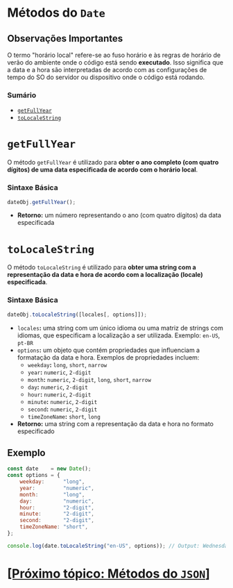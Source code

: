 # Métodos do `Date`

## Observações Importantes

O termo "horário local" refere-se ao fuso horário e às regras de horário de verão do ambiente onde o código está sendo **executado**. Isso significa que a data e a hora são interpretadas de acordo com as configurações de tempo do SO do servidor ou dispositivo onde o código está rodando.

### Sumário

- [`getFullYear`](#getfullyear)
- [`toLocaleString`](#tolocalestring)

# <a id="getfullyear">`getFullYear`</a>

O método `getFullYear` é utilizado para **obter o ano completo (com quatro dígitos) de uma data especificada de acordo com o horário local**.

### Sintaxe Básica

```JavaScript
dateObj.getFullYear();
```

- **Retorno:** um número representando o ano (com quatro dígitos) da data especificada

# <a id="tolocalestring">`toLocaleString`</a>

O método `toLocaleString` é utilizado para **obter uma string com a representação da data e hora de acordo com a localização (locale) especificada**.

### Sintaxe Básica

```JavaScript
dateObj.toLocaleString([locales[, options]]);
```

- `locales`**:** uma string com um único idioma ou uma matriz de strings com idiomas, que especificam a localização a ser utilizada. Exemplo: `en-US`, `pt-BR`
- `options`**:** um objeto que contém propriedades que influenciam a formatação da data e hora. Exemplos de propriedades incluem:
    + `weekday`**:** `long`, `short`, `narrow`
    + `year`**:** `numeric`, `2-digit`
    + `month`**:** `numeric`, `2-digit`, `long`, `short`, `narrow`
    + `day`**:** `numeric`, `2-digit`
    + `hour`**:** `numeric`, `2-digit`
    + `minute`**:** `numeric`, `2-digit`
    + `second`**:** `numeric`, `2-digit`
    + `timeZoneName`**:** `short`, `long`
- **Retorno:** uma string com a representação da data e hora no formato especificado

## Exemplo

```JavaScript
const date    = new Date();
const options = {
    weekday:      "long",
    year:         "numeric",
    month:        "long",
    day:          "numeric",
    hour:         "2-digit",
    minute:       "2-digit",
    second:       "2-digit",
    timeZoneName: "short",
};

console.log(date.toLocaleString("en-US", options)); // Output: Wednesday, July 31, 2024 at 11:41:57 AM GMT-3
```

# [[Próximo tópico: Métodos do `JSON`]](./JSON.md)